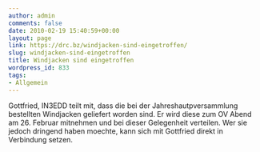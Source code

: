 ```yaml
---
author: admin
comments: false
date: 2010-02-19 15:40:59+00:00
layout: page
link: https://drc.bz/windjacken-sind-eingetroffen/
slug: windjacken-sind-eingetroffen
title: Windjacken sind eingetroffen
wordpress_id: 833
tags:
- Allgemein
---
```


Gottfried, IN3EDD teilt mit, dass die bei der Jahreshautpversammlung bestellten Windjacken geliefert worden sind. Er wird diese zum OV Abend am 26. Februar mitnehmen und bei dieser Gelegenheit verteilen. Wer sie jedoch dringend haben moechte, kann sich mit Gottfried direkt in Verbindung setzen.
